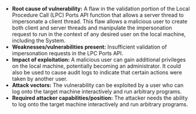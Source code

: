 - **Root cause of vulnerability:** A flaw in the validation portion of the Local Procedure Call (LPC) Ports API function that allows a server thread to impersonate a client thread. This flaw allows a malicious user to create both client and server threads and manipulate the impersonation request to run in the context of any desired user on the local machine, including the System.
- **Weaknesses/vulnerabilities present:** Insufficient validation of impersonation requests in the LPC Ports API.
- **Impact of exploitation:** A malicious user can gain additional privileges on the local machine, potentially becoming an administrator. It could also be used to cause audit logs to indicate that certain actions were taken by another user.
- **Attack vectors:** The vulnerability can be exploited by a user who can log onto the target machine interactively and run arbitrary programs.
- **Required attacker capabilities/position:** The attacker needs the ability to log onto the target machine interactively and run arbitrary programs.